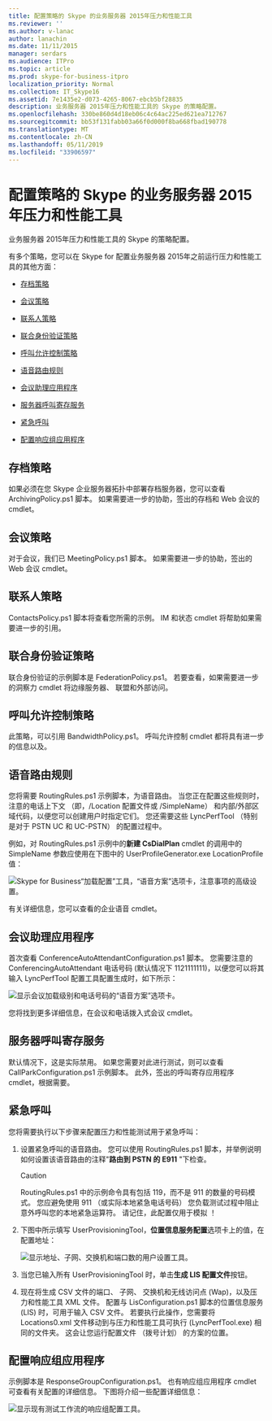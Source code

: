 ```yaml
---
title: 配置策略的 Skype 的业务服务器 2015年压力和性能工具
ms.reviewer: ''
ms.author: v-lanac
author: lanachin
ms.date: 11/11/2015
manager: serdars
ms.audience: ITPro
ms.topic: article
ms.prod: skype-for-business-itpro
localization_priority: Normal
ms.collection: IT_Skype16
ms.assetid: 7e1435e2-d073-4265-8067-ebcb5bf28835
description: 业务服务器 2015年压力和性能工具的 Skype 的策略配置。
ms.openlocfilehash: 330be860d4d18eb06c4c64ac225ed621ea712767
ms.sourcegitcommit: bb53f131fabb03a66f0d000f8ba668fbad190778
ms.translationtype: MT
ms.contentlocale: zh-CN
ms.lasthandoff: 05/11/2019
ms.locfileid: "33906597"
---
```

# <a name="configuring-policies-for-the-skype-for-business-server-2015-stress-and-performance-tool"></a>配置策略的 Skype 的业务服务器 2015年压力和性能工具
 
业务服务器 2015年压力和性能工具的 Skype 的策略配置。
  
有多个策略，您可以在 Skype for 配置业务服务器 2015年之前运行压力和性能工具的其他方面：
  
- [存档策略](configuring-policies.md#ArchivingPolicy)
    
- [会议策略](configuring-policies.md#ConferencingPolicy)
    
- [联系人策略](configuring-policies.md#ContactsPolicy)
    
- [联合身份验证策略](configuring-policies.md#FederationPolicy)
    
- [呼叫允许控制策略](configuring-policies.md#CACPolicy)
    
- [语音路由规则](configuring-policies.md#VoiceRoutingRules)
    
- [会议助理应用程序](configuring-policies.md#ConfAttendantApp)
    
- [服务器呼叫寄存服务](configuring-policies.md#ServerCallParkServ)
    
- [紧急呼叫](configuring-policies.md#EmergencyCalls)
    
- [配置响应组应用程序](configuring-policies.md#ConfigResponseGroupApp)
    
## <a name="archiving-policy"></a>存档策略
<a name="ArchivingPolicy"> </a>

如果必须在您 Skype 企业服务器拓扑中部署存档服务器，您可以查看 ArchivingPolicy.ps1 脚本。 如果需要进一步的协助，签出的存档和 Web 会议的 cmdlet。
  
## <a name="conferencing-policy"></a>会议策略
<a name="ConferencingPolicy"> </a>

对于会议，我们已 MeetingPolicy.ps1 脚本。 如果需要进一步的协助，签出的 Web 会议 cmdlet。
  
## <a name="contacts-policy"></a>联系人策略
<a name="ContactsPolicy"> </a>

ContactsPolicy.ps1 脚本将查看您所需的示例。 IM 和状态 cmdlet 将帮助如果需要进一步的引用。
  
## <a name="federation-policy"></a>联合身份验证策略
<a name="FederationPolicy"> </a>

联合身份验证的示例脚本是 FederationPolicy.ps1。 若要查看，如果需要进一步的洞察力 cmdlet 将边缘服务器、 联盟和外部访问。
  
## <a name="call-admission-control-policy"></a>呼叫允许控制策略
<a name="CACPolicy"> </a>

此策略，可以引用 BandwidthPolicy.ps1。 呼叫允许控制 cmdlet 都将具有进一步的信息以及。
  
## <a name="voice-routing-rules"></a>语音路由规则
<a name="VoiceRoutingRules"> </a>

您将需要 RoutingRules.ps1 示例脚本，为语音路由。 当您正在配置这些规则时，注意的电话上下文 （即，/Location 配置文件或 /SimpleName） 和内部/外部区域代码，以便您可以创建用户时指定它们。 您还需要这些 LyncPerfTool （特别是对于 PSTN UC 和 UC-PSTN） 的配置过程中。
  
例如，对 RoutingRules.ps1 示例中的**新建 CsDialPlan** cmdlet 的调用中的 SimpleName 参数应使用在下图中的 UserProfileGenerator.exe LocationProfile 值：
  
![Skype for Business“加载配置”工具，“语音方案”选项卡，注意事项的高级设置。](../../media/59f42e4e-8f1e-4d43-9ae2-9e6026191951.png)
  
有关详细信息，您可以查看的企业语音 cmdlet。
  
## <a name="conference-attendant-application"></a>会议助理应用程序
<a name="ConfAttendantApp"> </a>

首次查看 ConferenceAutoAttendantConfiguration.ps1 脚本。 您需要注意的 ConferencingAutoAttendant 电话号码 (默认情况下 1121111111)，以便您可以将其输入 LyncPerfTool 配置工具配置生成时，如下所示：
  
![显示会议加载级别和电话号码的“语音方案”选项卡。](../../media/a3ea5fc0-8b3d-4842-b809-f137f470dbdc.png)
  
您将找到更多详细信息，在会议和电话拨入式会议 cmdlet。
  
## <a name="server-call-park-service"></a>服务器呼叫寄存服务
<a name="ServerCallParkServ"> </a>

默认情况下，这是实际禁用。 如果您需要对此进行测试，则可以查看 CallParkConfiguration.ps1 示例脚本。 此外，签出的呼叫寄存应用程序 cmdlet，根据需要。
  
## <a name="emergency-calls"></a>紧急呼叫
<a name="EmergencyCalls"> </a>

您将需要执行以下步骤来配置压力和性能测试用于紧急呼叫：
  
1. 设置紧急呼叫的语音路由。 您可以使用 RoutingRules.ps1 脚本，并举例说明如何设置该语音路由的注释"**路由到 PSTN 的 E911** "下检查。
    
    > [!CAUTION]
    > RoutingRules.ps1 中的示例命令具有包括 119，而不是 911 的数量的号码模式。 您应避免使用 911 （或实际本地紧急电话号码） 您负载测试过程中阻止意外呼叫您的本地紧急运算符。 请记住，此配置仅用于模拟 ！ 
  
2. 下图中所示填写 UserProvisioningTool，**位置信息服务配置**选项卡上的值，在配置地址：
    
     ![显示地址、子网、交换机和端口数的用户设置工具。](../../media/ebe85a0c-750f-4301-97d4-d158a40ea98a.png)
  
3. 当您已输入所有 UserProvisioningTool 时，单击**生成 LIS 配置文件**按钮。
    
4. 现在将生成 CSV 文件的端口、 子网、 交换机和无线访问点 (Wap)，以及压力和性能工具 XML 文件。 配置与 LisConfiguration.ps1 脚本的位置信息服务 (LIS) 时，可用于输入 CSV 文件。 若要执行此操作，您需要将 Locations0.xml 文件移动到与压力和性能工具可执行 (LyncPerfTool.exe) 相同的文件夹。 这会让您运行配置文件 （拨号计划） 的方案的位置。
    
## <a name="configuring-response-group-application"></a>配置响应组应用程序
<a name="ConfigResponseGroupApp"> </a>

示例脚本是 ResponseGroupConfiguration.ps1。 也有响应组应用程序 cmdlet 可查看有关配置的详细信息。 下图将介绍一些配置详细信息：
  
![显示现有测试工作流的响应组配置工具。](../../media/e218a345-4813-4332-8cff-b48de05017ef.jpg)
  


